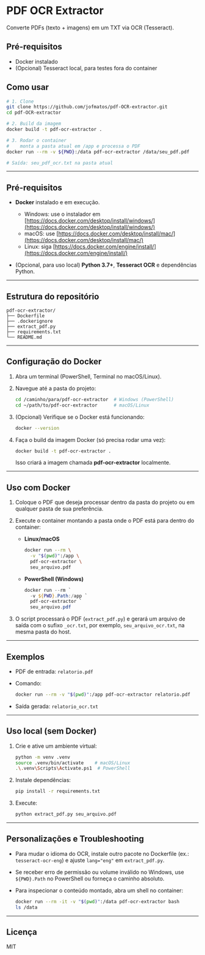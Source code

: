 # PDF OCR Extractor

Converte PDFs (texto + imagens) em um TXT via OCR (Tesseract).

## Pré-requisitos

- Docker instalado  
- (Opcional) Tesseract local, para testes fora do container  

## Como usar

```bash
# 1. Clone
git clone https://github.com/jofmatos/pdf-OCR-extractor.git
cd pdf-OCR-extractor

# 2. Build da imagem
docker build -t pdf-ocr-extractor .

# 3. Rodar o container
#    monta a pasta atual em /app e processa o PDF
docker run --rm -v ${PWD}:/data pdf-ocr-extractor /data/seu_pdf.pdf

# Saída: seu_pdf_ocr.txt na pasta atual

```

---

## Pré-requisitos

* **Docker** instalado e em execução.

  * Windows: use o instalador em [https://docs.docker.com/desktop/install/windows/](https://docs.docker.com/desktop/install/windows/)
  * macOS: use [https://docs.docker.com/desktop/install/mac/](https://docs.docker.com/desktop/install/mac/)
  * Linux: siga [https://docs.docker.com/engine/install/](https://docs.docker.com/engine/install/)
* (Opcional, para uso local) **Python 3.7+**, **Tesseract OCR** e dependências Python.

---

## Estrutura do repositório

```
pdf-ocr-extractor/
├── Dockerfile
├── .dockerignore
├── extract_pdf.py
├── requirements.txt
└── README.md
```

---

## Configuração do Docker

1. Abra um terminal (PowerShell, Terminal no macOS/Linux).
2. Navegue até a pasta do projeto:

   ```bash
   cd /caminho/para/pdf-ocr-extractor  # Windows (PowerShell)
   cd ~/path/to/pdf-ocr-extractor      # macOS/Linux
   ```
3. (Opcional) Verifique se o Docker está funcionando:

   ```bash
   docker --version
   ```
4. Faça o build da imagem Docker (só precisa rodar uma vez):

   ```bash
   docker build -t pdf-ocr-extractor .
   ```

   Isso criará a imagem chamada **pdf-ocr-extractor** localmente.

---

## Uso com Docker

1. Coloque o PDF que deseja processar dentro da pasta do projeto ou em qualquer pasta de sua preferência.

2. Execute o container montando a pasta onde o PDF está para dentro do container:

   * **Linux/macOS**

     ```bash
     docker run --rm \
       -v "$(pwd)":/app \
       pdf-ocr-extractor \
       seu_arquivo.pdf
     ```

   * **PowerShell (Windows)**

     ```powershell
     docker run --rm `
       -v ${PWD}.Path:/app `
       pdf-ocr-extractor `
       seu_arquivo.pdf
     ```

3. O script processará o PDF (`extract_pdf.py`) e gerará um arquivo de saída com o sufixo `_ocr.txt`, por exemplo, `seu_arquivo_ocr.txt`, na mesma pasta do host.

---

## Exemplos

* PDF de entrada: `relatorio.pdf`
* Comando:

  ```bash
  docker run --rm -v "$(pwd)":/app pdf-ocr-extractor relatorio.pdf
  ```
* Saída gerada: `relatorio_ocr.txt`

---

## Uso local (sem Docker)

1. Crie e ative um ambiente virtual:

   ```bash
   python -m venv .venv
   source .venv/bin/activate    # macOS/Linux
   .\.venv\Scripts\Activate.ps1  # PowerShell
   ```
2. Instale dependências:

   ```bash
   pip install -r requirements.txt
   ```
3. Execute:

   ```bash
   python extract_pdf.py seu_arquivo.pdf
   ```

---

## Personalizações e Troubleshooting

* Para mudar o idioma do OCR, instale outro pacote no Dockerfile (ex.: `tesseract-ocr-eng`) e ajuste `lang="eng"` em `extract_pdf.py`.
* Se receber erro de permissão ou volume inválido no Windows, use `${PWD}.Path` no PowerShell ou forneça o caminho absoluto.
* Para inspecionar o conteúdo montado, abra um shell no container:

  ```bash
  docker run --rm -it -v "$(pwd)":/data pdf-ocr-extractor bash
  ls /data
  ```

---

## Licença

MIT
